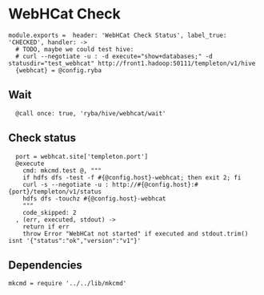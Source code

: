 
# WebHCat Check

    module.exports =  header: 'WebHCat Check Status', label_true: 'CHECKED', handler: ->
      # TODO, maybe we could test hive:
      # curl --negotiate -u : -d execute="show+databases;" -d statusdir="test_webhcat" http://front1.hadoop:50111/templeton/v1/hive
      {webhcat} = @config.ryba

## Wait

      @call once: true, 'ryba/hive/webhcat/wait'

## Check status

      port = webhcat.site['templeton.port']
      @execute
        cmd: mkcmd.test @, """
        if hdfs dfs -test -f #{@config.host}-webhcat; then exit 2; fi
        curl -s --negotiate -u : http://#{@config.host}:#{port}/templeton/v1/status
        hdfs dfs -touchz #{@config.host}-webhcat
        """
        code_skipped: 2
      , (err, executed, stdout) ->
        return if err
        throw Error "WebHCat not started" if executed and stdout.trim() isnt '{"status":"ok","version":"v1"}'

## Dependencies

    mkcmd = require '../../lib/mkcmd'

